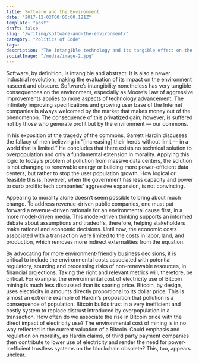 ```yaml
---
title: Software and the Environment
date: "2017-12-02T00:00:00.121Z"
template: "post"
draft: false
slug: "/writing/software-and-the-environment/"
category: "Politics of Code"
tags:
description: "The intangible technology and its tangible effect on the environment: the Bitcoin example"
socialImage: "/media/image-2.jpg"
---
```


Software, by definition, is intangible and abstract. It is also a newer industrial revolution, making the evaluation of its impact on the environment nascent and obscure. Software’s intangibility nonetheless has very tangible consequences on the environment, especially as Moore’s Law of aggressive improvements applies to more aspects of technology advancement. The infinitely improving specifications and growing user base of the Internet companies is always welcomed by the market that makes money out of the phenomenon. The consequence of this privatized gain, however, is suffered not by those who generate profit but by the environment — our commons.

In his exposition of the tragedy of the commons, Garrett Hardin discusses the fallacy of men believing in “[increasing] their herds without limit — in a world that is limited.” He concludes that there exists no technical solution to overpopulation and only a fundamental extension in morality. Applying this logic to today’s problem of pollution from massive data centers, the solution is not changing to renewable energy or building more power-efficient data centers, but rather to stop the user population growth. How logical or feasible this is, however, when the government has less capacity and power to curb prolific tech companies’ aggressive expansion, is not convincing.

Appealing to morality alone doesn’t seem possible to bring about much change. To address revenue-driven public companies, one must put forward a revenue-driven rationale for an environmental cause first, in a more [model-driven media](http://worrydream.com/ClimateChange/#media). This model-driven thinking supports an informed debate about assumptions and tradeoffs, therefore, helping stakeholders make rational and economic decisions. Until now, the economic costs associated with a transaction were limited to the costs in labor, land, and production, which removes more indirect externalities from the equation.

By advocating for more environment-friendly business decisions, it is critical to include the environmental costs associated with potential regulatory, sourcing and processing risks of non-renewable resources, in financial projections. Taking the right and relevant metrics will, therefore, be critical. For example, the environmental cost of electricity use of Bitcoin mining is much less discussed than its soaring price. Bitcoin, by design, uses electricity in amounts directly proportional to its dollar price. This is almost an extreme example of Hardin’s proposition that pollution is a consequence of population. Bitcoin builds trust in a very inefficient and costly system to replace distrust introduced by overpopulation in a transaction. How often do we associate the rise in Bitcoin price with the direct impact of electricity use? The environmental cost of mining is in no way reflected in the current valuation of a Bitcoin. Could emphasis and regulation on morality, as Hardin claims, of third party payment companies then contribute to lower use of electricity and render the need for power-inefficient trustless systems on the blockchain obsolete? This, too, appears unclear.